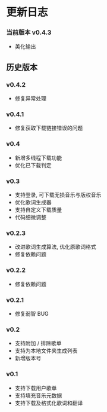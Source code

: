 # 更新日志

### 当前版本 v0.4.3

- 美化输出

## 历史版本

### v0.4.2

- 修复异常处理

### v0.4.1

- 修复获取下载链接错误的问题

### v0.4

- 新增多线程下载功能
- 优化已下载判定

### v0.3

- 支持登录, 可下载无损音乐与版权音乐
- 优化歌词生成器
- 支持自定义下载质量
- 代码细微调整

### v0.2.3

- 改进歌词生成算法, 优化原歌词格式
- 修复依赖问题

### v0.2.2

- 修复依赖问题

### v0.2.1

- 修复弱智 BUG

### v0.2

- 支持附加 / 排除歌单
- 支持为本地文件夹生成列表
- 新增版本号

### v0.1

- 支持下载用户歌单
- 支持填充音乐元数据
- 支持下载及格式化歌词和翻译